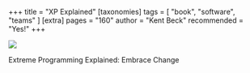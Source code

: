 +++
title = "XP Explained"
[taxonomies]
tags = [ "book", "software", "teams" ]
[extra]
pages = "160"
author = "Kent Beck"
recommended = "Yes!"
+++

<a target="_blank"  href="https://www.amazon.de/gp/product/0321278658/ref=as_li_tl?ie=UTF8&camp=1638&creative=6742&creativeASIN=0321278658&linkCode=as2&tag=chemaclass-21&linkId=52a60a4fcb77efaf67943eaba7f7b52f"><img border="0" src="//ws-eu.amazon-adsystem.com/widgets/q?_encoding=UTF8&MarketPlace=DE&ASIN=0321278658&ServiceVersion=20070822&ID=AsinImage&WS=1&Format=_SL250_&tag=chemaclass-21" ></a>

<!-- more -->

Extreme Programming Explained: Embrace Change
